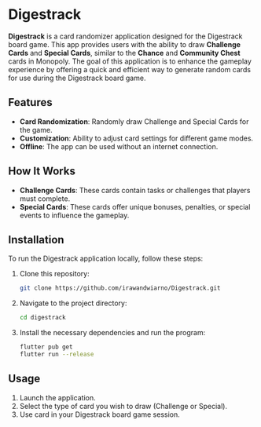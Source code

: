 # Digestrack

**Digestrack** is a card randomizer application designed for the Digestrack board game. This app provides users with the ability to draw **Challenge Cards** and **Special Cards**, similar to the **Chance** and **Community Chest** cards in Monopoly. The goal of this application is to enhance the gameplay experience by offering a quick and efficient way to generate random cards for use during the Digestrack board game.

## Features

- **Card Randomization**: Randomly draw Challenge and Special Cards for the game.
- **Customization**: Ability to adjust card settings for different game modes.
- **Offline**: The app can be used without an internet connection.

## How It Works

- **Challenge Cards**: These cards contain tasks or challenges that players must complete.
- **Special Cards**: These cards offer unique bonuses, penalties, or special events to influence the gameplay.

## Installation

To run the Digestrack application locally, follow these steps:

1. Clone this repository:
   ```bash
   git clone https://github.com/irawandwiarno/Digestrack.git
   ```
2. Navigate to the project directory:
   ```bash
   cd digestrack
   ```
3. Install the necessary dependencies and run the program:
   ```bash
   flutter pub get
   flutter run --release
   ```

## Usage

1. Launch the application.
2. Select the type of card you wish to draw (Challenge or Special).
3. Use card in your Digestrack board game session.


